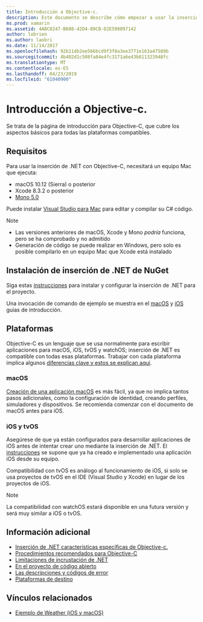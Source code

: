 ```yaml
---
title: Introducción a Objective-c.
description: Este documento se describe cómo empezar a usar la inserción de .NET con Objective-C. Describe los requisitos, la instalación de inserción de .NET de NuGet y las plataformas compatibles.
ms.prod: xamarin
ms.assetid: 4ABC0247-B608-42D4-89CB-D2E598097142
author: lobrien
ms.author: laobri
ms.date: 11/14/2017
ms.openlocfilehash: 92b11db2ee566bcd9f3f8a3ee3771e163a47589b
ms.sourcegitcommit: 4b402d1c508fa84e4fc3171a6e43b811323948fc
ms.translationtype: MT
ms.contentlocale: es-ES
ms.lasthandoff: 04/23/2019
ms.locfileid: "61040900"
---
```

# <a name="getting-started-with-objective-c"></a>Introducción a Objective-c.

Se trata de la página de introducción para Objective-C, que cubre los aspectos básicos para todas las plataformas compatibles.

## <a name="requirements"></a>Requisitos

Para usar la inserción de .NET con Objective-C, necesitará un equipo Mac que ejecuta:

* macOS 10.12 (Sierra) o posterior
* Xcode 8.3.2 o posterior
* [Mono 5.0](https://www.mono-project.com/download/)

Puede instalar [Visual Studio para Mac](https://visualstudio.microsoft.com/vs/mac/) para editar y compilar su C# código.

> [!NOTE]
> * Las versiones anteriores de macOS, Xcode y Mono _podría_ funciona, pero se ha comprobado y no admitido
> * Generación de código se puede realizar en Windows, pero solo es posible compilarlo en un equipo Mac que Xcode está instalado

## <a name="installing-net-embedding-from-nuget"></a>Instalación de inserción de .NET de NuGet

Siga estas [instrucciones](~/tools/dotnet-embedding/get-started/install/install.md) para instalar y configurar la inserción de .NET para el proyecto.

Una invocación de comando de ejemplo se muestra en el [macOS](~/tools/dotnet-embedding/get-started/objective-c/macos.md) y [iOS](~/tools/dotnet-embedding/get-started/objective-c/ios.md) guías de introducción.

## <a name="platforms"></a>Plataformas

Objective-C es un lenguaje que se usa normalmente para escribir aplicaciones para macOS, iOS, tvOS y watchOS; inserción de .NET es compatible con todas esas plataformas. Trabajar con cada plataforma implica algunos [diferencias clave y estos se explican aquí](~/tools/dotnet-embedding/objective-c/platforms.md).

### <a name="macos"></a>macOS

[Creación de una aplicación macOS](~/tools/dotnet-embedding/get-started/objective-c/macos.md) es más fácil, ya que no implica tantos pasos adicionales, como la configuración de identidad, creando perfiles, simuladores y dispositivos. Se recomienda comenzar con el documento de macOS antes para iOS.

### <a name="ios--tvos"></a>iOS y tvOS

Asegúrese de que ya están configurados para desarrollar aplicaciones de iOS antes de intentar crear uno mediante la inserción de .NET. El [instrucciones](~/tools/dotnet-embedding/get-started/objective-c/ios.md) se supone que ya ha creado e implementado una aplicación iOS desde su equipo.

Compatibilidad con tvOS es análogo al funcionamiento de iOS, si solo se usa proyectos de tvOS en el IDE (Visual Studio y Xcode) en lugar de los proyectos de iOS.

> [!NOTE]
> La compatibilidad con watchOS estará disponible en una futura versión y será muy similar a iOS o tvOS.

## <a name="further-reading"></a>Información adicional

* [Inserción de .NET características específicas de Objective-c.](~/tools/dotnet-embedding/objective-c/index.md)
* [Procedimientos recomendados para Objective-C](~/tools/dotnet-embedding/objective-c/best-practices.md)
* [Limitaciones de incrustación de .NET](~/tools/dotnet-embedding/limitations.md)
* [En el proyecto de código abierto](https://github.com/mono/Embeddinator-4000/blob/master/Contributing.md)
* [Las descripciones y códigos de error](~/tools/dotnet-embedding/errors.md)
* [Plataformas de destino](~/tools/dotnet-embedding/objective-c/platforms.md)

## <a name="related-links"></a>Vínculos relacionados

- [Ejemplo de Weather (iOS y macOS)](https://github.com/jamesmontemagno/embeddinator-weather)
